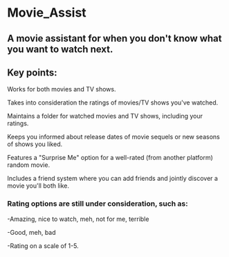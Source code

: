 # Movie_Assist
  
## A movie assistant for when you don't know what you want to watch next.  
    
## Key points:     
 
Works for both movies and TV shows. 
     
Takes into consideration the ratings of movies/TV shows you've watched. 
  
Maintains a folder for watched movies and TV shows, including your ratings.

Keeps you informed about release dates of movie sequels or new seasons of shows you liked.

Features a "Surprise Me" option for a well-rated (from another platform) random movie. 

Includes a friend system where you can add friends and jointly discover a movie you'll both like. 

### Rating options are still under consideration, such as:

-Amazing, nice to watch, meh, not for me, terrible 

-Good, meh, bad

-Rating on a scale of 1-5.
